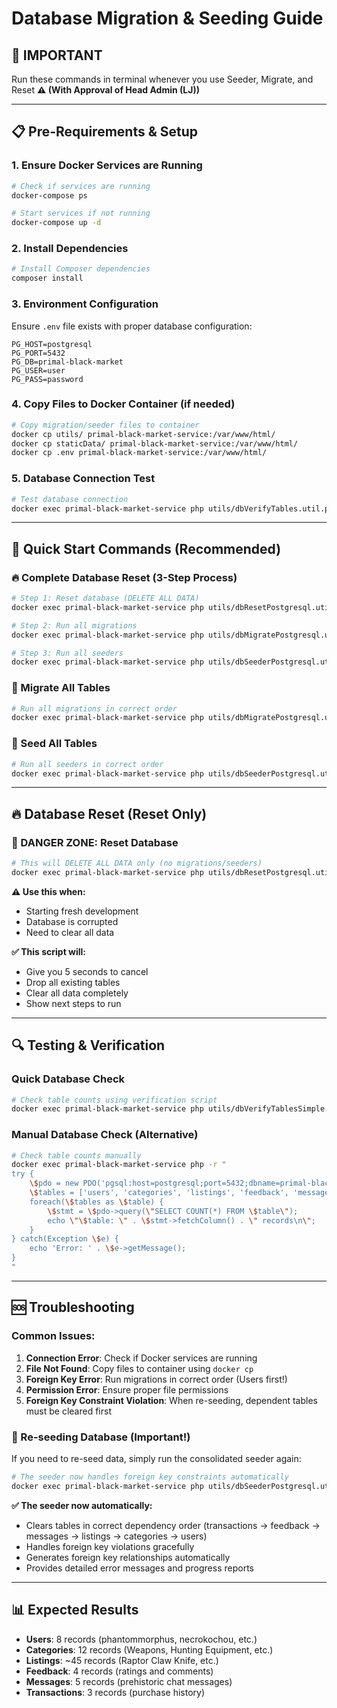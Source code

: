 # Database Migration & Seeding Guide

## 🚨 IMPORTANT
Run these commands in terminal whenever you use Seeder, Migrate, and Reset 
**⚠️ (With Approval of Head Admin (LJ))**

---

## 📋 Pre-Requirements & Setup

### 1. **Ensure Docker Services are Running**
```bash
# Check if services are running
docker-compose ps

# Start services if not running
docker-compose up -d
```

### 2. **Install Dependencies**
```bash
# Install Composer dependencies
composer install
```

### 3. **Environment Configuration**
Ensure `.env` file exists with proper database configuration:
```
PG_HOST=postgresql
PG_PORT=5432
PG_DB=primal-black-market
PG_USER=user
PG_PASS=password
```

### 4. **Copy Files to Docker Container** (if needed)
```bash
# Copy migration/seeder files to container
docker cp utils/ primal-black-market-service:/var/www/html/
docker cp staticData/ primal-black-market-service:/var/www/html/
docker cp .env primal-black-market-service:/var/www/html/
```

### 5. **Database Connection Test**
```bash
# Test database connection
docker exec primal-black-market-service php utils/dbVerifyTables.util.php
```

---

## 🚀 Quick Start Commands (Recommended)

### **🔥 Complete Database Reset (3-Step Process)**
```bash
# Step 1: Reset database (DELETE ALL DATA)
docker exec primal-black-market-service php utils/dbResetPostgresql.util.php

# Step 2: Run all migrations
docker exec primal-black-market-service php utils/dbMigratePostgresql.util.php

# Step 3: Run all seeders
docker exec primal-black-market-service php utils/dbSeederPostgresql.util.php
```

### **🧱 Migrate All Tables**
```bash
# Run all migrations in correct order
docker exec primal-black-market-service php utils/dbMigratePostgresql.util.php
```

### **🌱 Seed All Tables**
```bash
# Run all seeders in correct order
docker exec primal-black-market-service php utils/dbSeederPostgresql.util.php
```

---

## 🔥 Database Reset (Reset Only)

### **🚨 DANGER ZONE: Reset Database**
```bash
# This will DELETE ALL DATA only (no migrations/seeders)
docker exec primal-black-market-service php utils/dbResetPostgresql.util.php
```

**⚠️ Use this when:**
- Starting fresh development
- Database is corrupted
- Need to clear all data

**✅ This script will:**
- Give you 5 seconds to cancel
- Drop all existing tables
- Clear all data completely
- Show next steps to run


---

## 🔍 Testing & Verification

### **Quick Database Check**
```bash
# Check table counts using verification script
docker exec primal-black-market-service php utils/dbVerifyTablesSimple.util.php
```

### **Manual Database Check** (Alternative)
```bash
# Check table counts manually
docker exec primal-black-market-service php -r "
try {
    \$pdo = new PDO('pgsql:host=postgresql;port=5432;dbname=primal-black-market', 'user', 'password');
    \$tables = ['users', 'categories', 'listings', 'feedback', 'messages', 'transactions'];
    foreach(\$tables as \$table) {
        \$stmt = \$pdo->query(\"SELECT COUNT(*) FROM \$table\");
        echo \"\$table: \" . \$stmt->fetchColumn() . \" records\n\";
    }
} catch(Exception \$e) {
    echo 'Error: ' . \$e->getMessage();
}
"
```

---

## 🆘 Troubleshooting

### **Common Issues:**
1. **Connection Error**: Check if Docker services are running
2. **File Not Found**: Copy files to container using `docker cp`
3. **Foreign Key Error**: Run migrations in correct order (Users first!)
4. **Permission Error**: Ensure proper file permissions
5. **Foreign Key Constraint Violation**: When re-seeding, dependent tables must be cleared first

### **🔄 Re-seeding Database (Important!)**
If you need to re-seed data, simply run the consolidated seeder again:

```bash
# The seeder now handles foreign key constraints automatically
docker exec primal-black-market-service php utils/dbSeederPostgresql.util.php
```

**✅ The seeder now automatically:**
- Clears tables in correct dependency order (transactions → feedback → messages → listings → categories → users)
- Handles foreign key violations gracefully
- Generates foreign key relationships automatically
- Provides detailed error messages and progress reports

---

## 📊 Expected Results
- **Users**: 8 records (phantommorphus, necrokochou, etc.)
- **Categories**: 12 records (Weapons, Hunting Equipment, etc.)
- **Listings**: ~45 records (Raptor Claw Knife, etc.)
- **Feedback**: 4 records (ratings and comments)
- **Messages**: 5 records (prehistoric chat messages)
- **Transactions**: 3 records (purchase history)